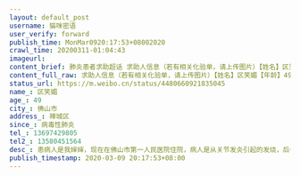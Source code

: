 ```yaml
---
layout: default_post
username: 猫咪密语
user_verify: forward
publish_time: MonMar0920:17:53+08002020
crawl_time: 20200311-01:04:43
imageurl: 
content_brief: 肺炎患者求助超话 求助人信息（若有相关化验单，请上传图片）【姓名】区笑媚【年龄】49【所在城市】佛山市【所在小区、社区】禅城区【患病时间】病毒性肺炎【联系方式】●●●【其他紧急联系人】●●●【病情描述】 患病人是我婶婶，现在在佛山市第一人民医院住院，病人是从关节 ...全文
content_full_raw: 求助人信息（若有相关化验单，请上传图片）【姓名】区笑媚【年龄】49【所在城市】佛山市【所在小区、社区】禅城区【患病时间】病毒性肺炎【联系方式】●●●【其他紧急联系人】●●●【病情描述】患病人是我婶婶，现在在佛山市第一人民医院住院，病人是从关节发炎引起的发烧，后一直持续低烧，中途做过9次核酸测试，做过核磁共振，医生已排除新冠肺炎和肿瘤，是病毒性肺炎，有5天打过人造白蛋白。一次10瓶一瓶50ml中途有好转一点，然后医生减少药用量，但是药用量减少后，病情又反复了，有加重的效果！现在每天都要吸氧，会气喘~呼吸不畅！医生也没啥办法了，所以求求各位微博网友，有医生有这方面的经验吗？求求大家帮忙找找医生，救救我婶婶吧[淚][淚][淚]祝大家身体健康~好人一生平安！真的万不得已才在微博求助🙏🙏🙏
status_url: https://m.weibo.cn/status/4480660921835045
name_: 区笑媚
age_: 49
city_: 佛山市
address_: 禅城区
since_: 病毒性肺炎
tel_: 13697429805
tel2_: 13580451564
desc_: 患病人是我婶婶，现在在佛山市第一人民医院住院，病人是从关节发炎引起的发烧，后一直持续低烧，中途做过9次核酸测试，做过核磁共振，医生已排除新冠肺炎和肿瘤，是病毒性肺炎，有5天打过人造白蛋白。一次10瓶一瓶50ml中途有好转一点，然后医生减少药用量，但是药用量减少后，病情又反复了，有加重的效果！现在每天都要吸氧，会气喘~呼吸不畅！医生也没啥办法了，所以求求各位微博网友，有医生有这方面的经验吗？求求大家帮忙找找医生，救救我婶婶吧[淚][淚][淚]祝大家身体健康~好人一生平安！真的万不得已才在微博求助🙏🙏🙏
publish_timestamp: 2020-03-09 20:17:53+08:00
---
```

